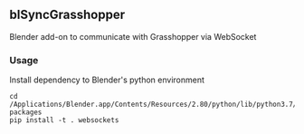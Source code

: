 ## blSyncGrasshopper

Blender add-on to communicate with Grasshopper via WebSocket


### Usage

Install dependency to Blender's python environment

```
cd /Applications/Blender.app/Contents/Resources/2.80/python/lib/python3.7/site-packages
pip install -t . websockets
```
